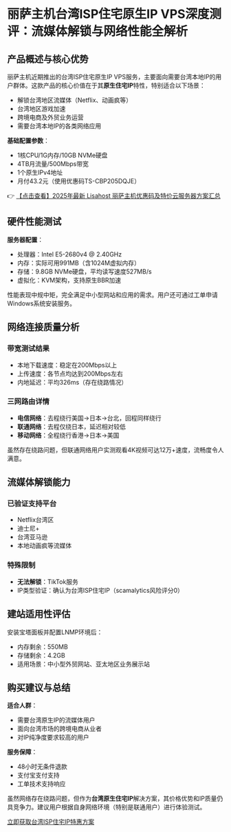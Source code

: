 # 丽萨主机台湾ISP住宅原生IP VPS深度测评：流媒体解锁与网络性能全解析

## 产品概述与核心优势

丽萨主机近期推出的台湾ISP住宅原生IP VPS服务，主要面向需要台湾本地IP的用户群体。这款产品的核心价值在于其**原生住宅IP**特性，特别适合以下场景：
- 解锁台湾地区流媒体（Netflix、动画疯等）
- 台湾地区游戏加速
- 跨境电商及外贸业务运营
- 需要台湾本地IP的各类网络应用

**基础配置参数**：
- 1核CPU/1G内存/10GB NVMe硬盘
- 4TB月流量/500Mbps带宽
- 1个原生IPv4地址
- 月付43.2元（使用优惠码TS-CBP205DQJE）

👉 [【点击查看】2025年最新 Lisahost 丽萨主机优惠码及特价云服务器方案汇总](https://bit.ly/lisazhuji)

## 硬件性能测试

**服务器配置**：
- 处理器：Intel E5-2680v4 @ 2.40GHz
- 内存：实际可用991MB（含1024M虚拟内存）
- 存储：9.8GB NVMe硬盘，平均读写速度527MB/s
- 虚拟化：KVM架构，支持原生BBR加速

性能表现中规中矩，完全满足中小型网站和应用的需求。用户还可通过工单申请Windows系统安装服务。

## 网络连接质量分析

### 带宽测试结果
- 本地下载速度：稳定在200Mbps以上
- 上传速度：各节点均达到200Mbps左右
- 内地延迟：平均326ms（存在绕路情况）

### 三网路由详情
- **电信网络**：去程绕行美国→日本→台北，回程同样绕行
- **联通网络**：去程仅绕日本，延迟相对较低
- **移动网络**：全程绕行香港→日本→美国

虽然存在绕路问题，但联通网络用户实测观看4K视频可达12万+速度，流畅度令人满意。

## 流媒体解锁能力

### 已验证支持平台
- Netflix台湾区
- 迪士尼+
- 台湾亚马逊
- 本地动画疯等流媒体

### 特殊限制
- **无法解锁**：TikTok服务
- IP类型验证：确认为台湾ISP住宅IP（scamalytics风险评分0）

## 建站适用性评估

安装宝塔面板并配置LNMP环境后：
- 内存剩余：550MB
- 存储剩余：4.2GB
- 适用场景：中小型外贸网站、亚太地区业务展示站

## 购买建议与总结

**适合人群**：
- 需要台湾原生IP的流媒体用户
- 面向台湾市场的跨境电商从业者
- 对IP纯净度要求较高的用户

**服务保障**：
- 48小时无条件退款
- 支付宝支付支持
- 工单技术支持响应

虽然网络存在绕路问题，但作为**台湾原生住宅IP**解决方案，其价格优势和IP质量仍具竞争力。建议用户根据自身网络环境（特别是联通用户）进行体验测试。

[立即获取台湾ISP住宅IP特惠方案](https://bit.ly/lisazhuji)